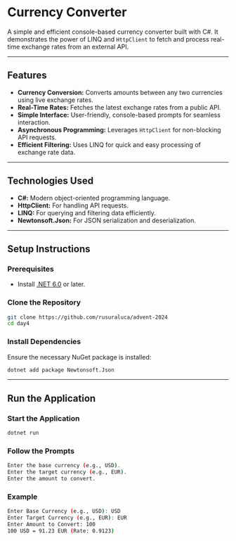 # **Currency Converter**

A simple and efficient console-based currency converter built with C#. It demonstrates the power of LINQ and `HttpClient` to fetch and process real-time exchange rates from an external API.

---

## **Features**
- **Currency Conversion:** Converts amounts between any two currencies using live exchange rates.
- **Real-Time Rates:** Fetches the latest exchange rates from a public API.
- **Simple Interface:** User-friendly, console-based prompts for seamless interaction.
- **Asynchronous Programming:** Leverages `HttpClient` for non-blocking API requests.
- **Efficient Filtering:** Uses LINQ for quick and easy processing of exchange rate data.

---

## **Technologies Used**
- **C#:** Modern object-oriented programming language.
- **HttpClient:** For handling API requests.
- **LINQ:** For querying and filtering data efficiently.
- **Newtonsoft.Json:** For JSON serialization and deserialization.

---

## **Setup Instructions**

### **Prerequisites**
- Install [.NET 6.0](https://dotnet.microsoft.com/download/dotnet/6.0) or later.

### **Clone the Repository**
```bash
git clone https://github.com/rusuraluca/advent-2024
cd day4
```

### **Install Dependencies**
Ensure the necessary NuGet package is installed:

```bash
dotnet add package Newtonsoft.Json
```

---

## **Run the Application**

### **Start the Application**

```bash
dotnet run
```

### **Follow the Prompts**
```bash
Enter the base currency (e.g., USD).
Enter the target currency (e.g., EUR).
Enter the amount to convert.
```

### **Example**

```bash
Enter Base Currency (e.g., USD): USD
Enter Target Currency (e.g., EUR): EUR
Enter Amount to Convert: 100
100 USD = 91.23 EUR (Rate: 0.9123)
```